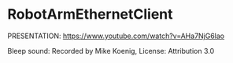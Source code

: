 # RobotArmEthernetClient

PRESENTATION: https://www.youtube.com/watch?v=AHa7NjG6lao

Bleep sound: Recorded by Mike Koenig, License: Attribution 3.0  
